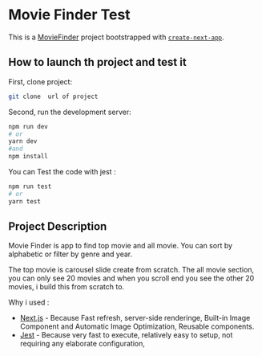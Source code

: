 # Movie Finder Test 

This is a [MovieFinder](https://moviefindertestjunior.netlify.app/) project bootstrapped with [`create-next-app`](https://github.com/vercel/next.js/tree/canary/packages/create-next-app).

## How to launch th project and test it
First, clone project:
```bash
git clone  url of project
```

Second, run the development server:

```bash
npm run dev
# or
yarn dev
#and
npm install

```
You can Test the code with jest :

```bash
npm run test
# or
yarn test

```
## Project Description

Movie Finder is app to find top movie and all movie. You can sort by alphabetic or filter by genre and year.

The top movie is carousel slide create from scratch.
The all movie section, you can only see 20 movies and when you scroll end you see the other 20 movies, i build this from scratch to.

Why i used :

- [Next.js](https://nextjs.org/docs) - Because Fast refresh, server-side renderinge, Built-in Image  Component and Automatic Image Optimization, Reusable components.
- [Jest](https://jestjs.io/fr/) - Because very fast to execute, relatively easy to setup, not requiring any elaborate configuration, 

